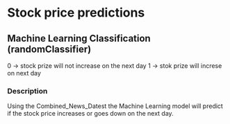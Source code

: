 # Stock price predictions

## Machine Learning Classification (randomClassifier)

0 -> stock prize will not increase on the next day
1 -> stok prize will increse on next day

### Description

Using the Combined_News_Datest the Machine Learning model will predict if the stock price increases or goes down on the next day.



